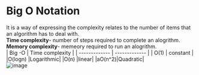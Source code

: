 # Big O Notation
It is a way of expressing the complexity relates to the number of items that an algorithm has to deal with.<br/>
**Time complexity**- number of steps required to complete an alogrithm.<br/>
**Memory complexity**- memeory required to run an alogrithm.<br/>
| Big -O  | Time complexity  |
| ------------- | ------------- |
| O(1)  | constant  |
|O(logn)  |Logarithmic|
|O(n) |linear|
|aO(n^2)|Quadratic|
<br/>
![image](https://github.com/ar7937/CodingNotes/assets/83566191/8b155e66-6caa-4f4e-a392-0080feb019a2)
